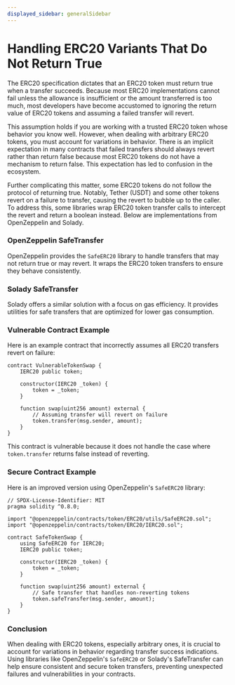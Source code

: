 ```yaml
---
displayed_sidebar: generalSidebar
---
```


# Handling ERC20 Variants That Do Not Return True

The ERC20 specification dictates that an ERC20 token must return true when a transfer succeeds. Because most ERC20 implementations cannot fail unless the allowance is insufficient or the amount transferred is too much, most developers have become accustomed to ignoring the return value of ERC20 tokens and assuming a failed transfer will revert.

This assumption holds if you are working with a trusted ERC20 token whose behavior you know well. However, when dealing with arbitrary ERC20 tokens, you must account for variations in behavior. There is an implicit expectation in many contracts that failed transfers should always revert rather than return false because most ERC20 tokens do not have a mechanism to return false. This expectation has led to confusion in the ecosystem.

Further complicating this matter, some ERC20 tokens do not follow the protocol of returning true. Notably, Tether (USDT) and some other tokens revert on a failure to transfer, causing the revert to bubble up to the caller. To address this, some libraries wrap ERC20 token transfer calls to intercept the revert and return a boolean instead. Below are implementations from OpenZeppelin and Solady.

### OpenZeppelin SafeTransfer

OpenZeppelin provides the `SafeERC20` library to handle transfers that may not return true or may revert. It wraps the ERC20 token transfers to ensure they behave consistently.

### Solady SafeTransfer

Solady offers a similar solution with a focus on gas efficiency. It provides utilities for safe transfers that are optimized for lower gas consumption.

### Vulnerable Contract Example

Here is an example contract that incorrectly assumes all ERC20 transfers revert on failure:

```solidity
contract VulnerableTokenSwap {
    IERC20 public token;

    constructor(IERC20 _token) {
        token = _token;
    }

    function swap(uint256 amount) external {
        // Assuming transfer will revert on failure
        token.transfer(msg.sender, amount);
    }
}
```

This contract is vulnerable because it does not handle the case where `token.transfer` returns false instead of reverting.

### Secure Contract Example

Here is an improved version using OpenZeppelin's `SafeERC20` library:

```solidity
// SPDX-License-Identifier: MIT
pragma solidity ^0.8.0;

import "@openzeppelin/contracts/token/ERC20/utils/SafeERC20.sol";
import "@openzeppelin/contracts/token/ERC20/IERC20.sol";

contract SafeTokenSwap {
    using SafeERC20 for IERC20;
    IERC20 public token;

    constructor(IERC20 _token) {
        token = _token;
    }

    function swap(uint256 amount) external {
        // Safe transfer that handles non-reverting tokens
        token.safeTransfer(msg.sender, amount);
    }
}
```

### Conclusion

When dealing with ERC20 tokens, especially arbitrary ones, it is crucial to account for variations in behavior regarding transfer success indications. Using libraries like OpenZeppelin's `SafeERC20` or Solady's SafeTransfer can help ensure consistent and secure token transfers, preventing unexpected failures and vulnerabilities in your contracts.
